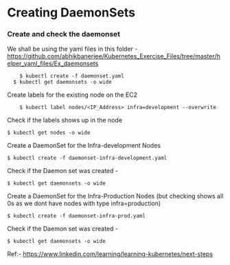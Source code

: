 # Creating DaemonSets


### Create and check the daemonset

We shall be using the yaml files in this folder - https://github.com/abhikbanerjee/Kubernetes_Exercise_Files/tree/master/helper_yaml_files/Ex_daemonsets

```
	$ kubectl create -f daemonset.yaml 
  $ kubectl get daemonsets -o wide
```

Create labels for the existing node on the EC2

```
	$ kubectl label nodes/<IP_Address> infra=development --overwrite
```
Check if the labels shows up in the node
```
$ kubectl get nodes -o wide
```

Create a DaemonSet for the Infra-development Nodes

```
$ kubectl create -f daemonset-infra-development.yaml
```

Check if the Daemon set was created -
```
$ kubectl get daemonsets -o wide
```

Create a DaemonSet for the Infra-Production Nodes 
(but checking shows all 0s as we dont have nodes with type infra=production)

```
$ kubectl create -f daemonset-infra-prod.yaml
```
Check if the Daemon set was created -
```
$ kubectl get daemonsets -o wide
```

Ref:- https://www.linkedin.com/learning/learning-kubernetes/next-steps
